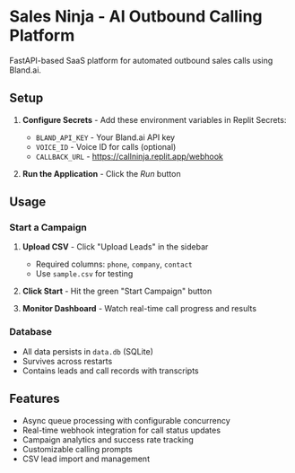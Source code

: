 # Sales Ninja - AI Outbound Calling Platform

FastAPI-based SaaS platform for automated outbound sales calls using Bland.ai.

## Setup

1. **Configure Secrets** - Add these environment variables in Replit Secrets:
   - `BLAND_API_KEY` - Your Bland.ai API key
   - `VOICE_ID` - Voice ID for calls (optional)
   - `CALLBACK_URL` - https://callninja.replit.app/webhook

2. **Run the Application** - Click the *Run* button

## Usage

### Start a Campaign

1. **Upload CSV** - Click "Upload Leads" in the sidebar
   - Required columns: `phone`, `company`, `contact`
   - Use `sample.csv` for testing

2. **Click Start** - Hit the green "Start Campaign" button

3. **Monitor Dashboard** - Watch real-time call progress and results

### Database

- All data persists in `data.db` (SQLite)
- Survives across restarts
- Contains leads and call records with transcripts

## Features

- Async queue processing with configurable concurrency
- Real-time webhook integration for call status updates
- Campaign analytics and success rate tracking
- Customizable calling prompts
- CSV lead import and management